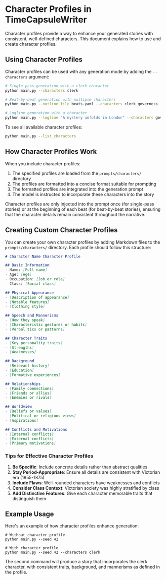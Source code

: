 # Character Profiles in TimeCapsuleWriter

Character profiles provide a way to enhance your generated stories with consistent, well-defined characters. This document explains how to use and create character profiles.

## Using Character Profiles

Character profiles can be used with any generation mode by adding the `--characters` argument:

```bash
# Single-pass generation with a clerk character
python main.py --characters clerk

# Beat-by-beat generation with multiple characters
python main.py --outline_file beats.yaml --characters clerk governess

# Logline generation with a character
python main.py --logline "A mystery unfolds in London" --characters governess
```

To see all available character profiles:

```bash
python main.py --list_characters
```

## How Character Profiles Work

When you include character profiles:

1. The specified profiles are loaded from the `prompts/characters/` directory
2. The profiles are formatted into a concise format suitable for prompting
3. The formatted profiles are integrated into the generation prompt
4. The model is instructed to incorporate these characters into the story

Character profiles are only injected into the prompt once (for single-pass stories) or at the beginning of each beat (for beat-by-beat stories), ensuring that the character details remain consistent throughout the narrative.

## Creating Custom Character Profiles

You can create your own character profiles by adding Markdown files to the `prompts/characters/` directory. Each profile should follow this structure:

```markdown
# Character Name Character Profile

## Basic Information
- Name: [Full name]
- Age: [Age]
- Occupation: [Job or role]
- Class: [Social class]

## Physical Appearance
- [Description of appearance]
- [Notable features]
- [Clothing style]

## Speech and Mannerisms
- [How they speak]
- [Characteristic gestures or habits]
- [Verbal tics or patterns]

## Character Traits
- [Key personality traits]
- [Strengths]
- [Weaknesses]

## Background
- [Relevant history]
- [Education]
- [Formative experiences]

## Relationships
- [Family connections]
- [Friends or allies]
- [Enemies or rivals]

## Worldview
- [Beliefs or values]
- [Political or religious views]
- [Aspirations]

## Conflicts and Motivations
- [Internal conflicts]
- [External conflicts]
- [Primary motivations]
```

### Tips for Effective Character Profiles

1. **Be Specific**: Include concrete details rather than abstract qualities
2. **Stay Period-Appropriate**: Ensure all details are consistent with Victorian era (1855-1875)
3. **Include Flaws**: Well-rounded characters have weaknesses and conflicts
4. **Consider Class Context**: Victorian society was highly stratified by class
5. **Add Distinctive Features**: Give each character memorable traits that distinguish them

## Example Usage

Here's an example of how character profiles enhance generation:

```
# Without character profile
python main.py --seed 42

# With character profile
python main.py --seed 42 --characters clerk
```

The second command will produce a story that incorporates the clerk character, with consistent traits, background, and mannerisms as defined in the profile.
